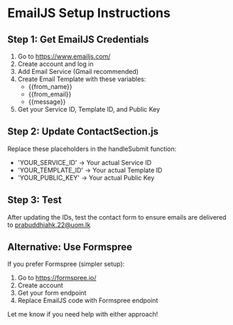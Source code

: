 # EmailJS Setup Instructions

## Step 1: Get EmailJS Credentials
1. Go to https://www.emailjs.com/
2. Create account and log in
3. Add Email Service (Gmail recommended)
4. Create Email Template with these variables:
   - {{from_name}}
   - {{from_email}} 
   - {{message}}
5. Get your Service ID, Template ID, and Public Key

## Step 2: Update ContactSection.js
Replace these placeholders in the handleSubmit function:
- 'YOUR_SERVICE_ID' → Your actual Service ID
- 'YOUR_TEMPLATE_ID' → Your actual Template ID  
- 'YOUR_PUBLIC_KEY' → Your actual Public Key

## Step 3: Test
After updating the IDs, test the contact form to ensure emails are delivered to prabuddhiahk.22@uom.lk

## Alternative: Use Formspree
If you prefer Formspree (simpler setup):
1. Go to https://formspree.io/
2. Create account
3. Get your form endpoint
4. Replace EmailJS code with Formspree endpoint

Let me know if you need help with either approach!